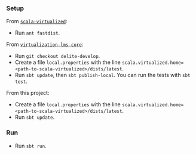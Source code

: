### Setup

From [`scala-virtualized`](http://github.com/TiarkRompf/scala-virtualized):
* Run `ant fastdist`.

From [`virtualization-lms-core`](http://github.com/TiarkRompf/virtualization-lms-core):
* Run `git checkout delite-develop`.
* Create a file `local.properties` with the line `scala.virtualized.home=<path-to-scala-virtualized>/dists/latest`.
* Run `sbt update`, then `sbt publish-local`. You can run the tests with `sbt test`.

From this project:
* Create a file `local.properties` with the line `scala.virtualized.home=<path-to-scala-virtualized>/dists/latest`.
* Run `sbt update`.

### Run
* Run `sbt run`.